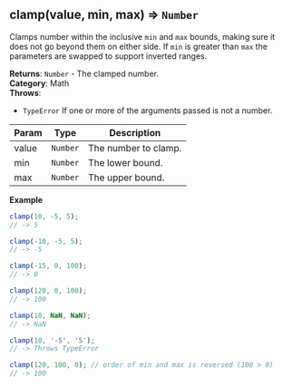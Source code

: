 <a name="clamp"></a>

## clamp(value, min, max) ⇒ <code>Number</code>
Clamps number within the inclusive `min` and `max` bounds, making sure it does not go beyond them on either side.
If `min` is greater than `max` the parameters are swapped to support inverted ranges.

**Returns**: <code>Number</code> - The clamped number.  
**Category**: Math  
**Throws**:

- <code>TypeError</code> If one or more of the arguments passed is not a number.


| Param | Type | Description |
| --- | --- | --- |
| value | <code>Number</code> | The number to clamp. |
| min | <code>Number</code> | The lower bound. |
| max | <code>Number</code> | The upper bound. |

**Example**  
```js
clamp(10, -5, 5);
// -> 5

clamp(-10, -5, 5);
// -> -5

clamp(-15, 0, 100);
// -> 0

clamp(120, 0, 100);
// -> 100

clamp(10, NaN, NaN);
// -> NaN

clamp(10, '-5', '5');
// -> Throws TypeError

clamp(120, 100, 0); // order of min and max is reversed (100 > 0)
// -> 100
```
